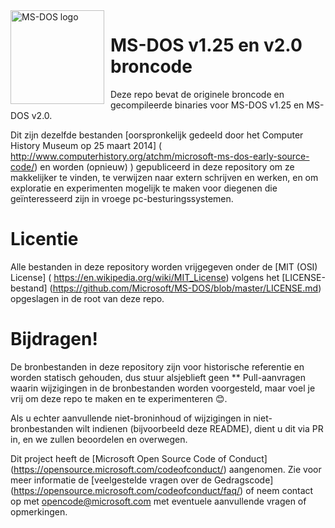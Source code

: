 <img width="150" height="150" align="left" style="float: left; margin: 0 10px 0 0;" alt="MS-DOS logo" src="https://github.com/Microsoft/MS-DOS/blob/master/msdos-logo.png">

# MS-DOS v1.25 en v2.0 broncode
Deze repo bevat de originele broncode en gecompileerde binaries voor MS-DOS v1.25 en MS-DOS v2.0.

Dit zijn dezelfde bestanden [oorspronkelijk gedeeld door het Computer History Museum op 25 maart 2014] ( http://www.computerhistory.org/atchm/microsoft-ms-dos-early-source-code/) en worden (opnieuw) ) gepubliceerd in deze repository om ze makkelijker te vinden, te verwijzen naar extern schrijven en werken, en om exploratie en experimenten mogelijk te maken voor diegenen die geïnteresseerd zijn in vroege pc-besturingssystemen.

# Licentie
Alle bestanden in deze repository worden vrijgegeven onder de [MIT (OSI) License] ( https://en.wikipedia.org/wiki/MIT_License) volgens het [LICENSE-bestand] (https://github.com/Microsoft/MS-DOS/blob/master/LICENSE.md) opgeslagen in de root van deze repo.

# Bijdragen!
De bronbestanden in deze repository zijn voor historische referentie en worden statisch gehouden, dus stuur alsjeblieft geen ** Pull-aanvragen waarin wijzigingen in de bronbestanden worden voorgesteld, maar voel je vrij om deze repo te maken en te experimenteren 😊.

Als u echter aanvullende niet-broninhoud of wijzigingen in niet-bronbestanden wilt indienen (bijvoorbeeld deze README), dient u dit via PR in, en we zullen beoordelen en overwegen.

Dit project heeft de [Microsoft Open Source Code of Conduct] (https://opensource.microsoft.com/codeofconduct/) aangenomen. Zie voor meer informatie de [veelgestelde vragen over de Gedragscode] (https://opensource.microsoft.com/codeofconduct/faq/) of neem contact op met [opencode@microsoft.com](mailto:opencode@microsoft.com) met eventuele aanvullende vragen of opmerkingen.
